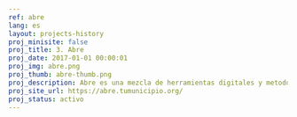 ```yaml
---
ref: abre
lang: es
layout: projects-history
proj_minisite: false
proj_title: 3. Abre
proj_date: 2017-01-01 00:00:01
proj_img: abre.png
proj_thumb: abre-thumb.png
proj_description: Abre es una mezcla de herramientas digitales y metodológicas que acercan el trabajo de municipios a vecinas y vecinos, potenciando la construcción colectiva de barrios y comunidades.
proj_site_url: https://abre.tumunicipio.org/
proj_status: activo
---
```

